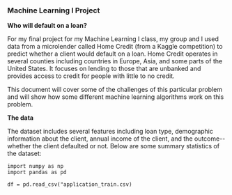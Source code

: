 ### Machine Learning I Project

**Who will default on a loan?**

For my final project for my Machine Learning I class, my group and I used data from a microlender called Home Credit (from a Kaggle competition) to predict whether a client would default on a loan. Home Credit operates in several counties including countries in Europe, Asia, and some parts of the United States. It focuses on lending to those that are unbanked and provides access to credit for people with little to no credit. 

This document will cover some of the challenges of this particular problem and will show how some different machine learning algorithms work on this problem. 

**The data** 

The dataset includes several features including loan type, demographic information about the client, annual income of the client, and the outcome--whether the client defaulted or not. Below are some summary statistics of the dataset: 

```
import numpy as np
import pandas as pd

df = pd.read_csv("application_train.csv)
```
